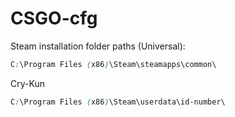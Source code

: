 # CSGO-cfg

Steam installation folder paths (Universal):

```css
C:\Program Files (x86)\Steam\steamapps\common\
```

Cry-Kun

```css
C:\Program Files (x86)\Steam\userdata\id-number\
```
